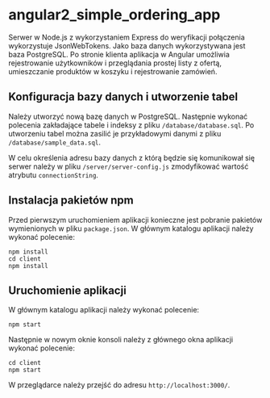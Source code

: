 # angular2_simple_ordering_app

Serwer w Node.js z wykorzystaniem Express do weryfikacji połączenia wykorzystuje
JsonWebTokens. Jako baza danych wykorzystywana jest baza PostgreSQL. Po stronie
klienta aplikacja w Angular umożliwia rejestrowanie użytkowników i przeglądania
prostej listy z ofertą, umieszczanie produktów w koszyku i rejestrowanie zamówień.

## Konfiguracja bazy danych i utworzenie tabel

Należy utworzyć nową bazę danych w PostgreSQL. Następnie wykonać polecenia zakładające
tabele i indeksy z pliku `/database/database.sql`. Po utworzeniu tabel można
zasilić je przykładowymi danymi z pliku `/database/sample_data.sql`.

W celu określenia adresu bazy danych z którą będzie się komunikował się serwer
należy w pliku `/server/server-config.js` zmodyfikować wartość atrybutu `connectionString`.

## Instalacja pakietów npm

Przed pierwszym uruchomieniem aplikacji konieczne jest pobranie pakietów wymienionych
w pliku `package.json`. W głównym katalogu aplikacji należy wykonać polecenie:

```shell
npm install
cd client
npm install
```

## Uruchomienie aplikacji

W głównym katalogu aplikacji należy wykonać polecenie:

```shell
npm start
```

Następnie w nowym oknie konsoli należy z głównego okna aplikacji wykonać polecenie:

```shell
cd client
npm start
```

W przeglądarce należy przejść do adresu `http://localhost:3000/`.
